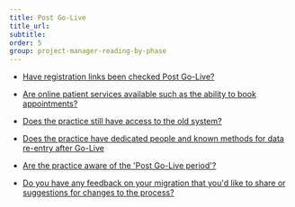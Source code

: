 ```yaml
---
title: Post Go-Live
title_url:
subtitle: 
order: 5
group: project-manager-reading-by-phase
---
```


* [Have registration links been checked Post Go-Live?](/prm-practice-migration/guide/post-go-live#registration)

* [Are online patient services available such as the ability to book appointments?](/prm-practice-migration/guide/post-go-live#online-services)

* [Does the practice still have access to the old system?](/prm-practice-migration/guide/post-go-live#access-to-the-old-system)

* [Does the practice have dedicated people and known methods for data re-entry after Go-Live](/prm-practice-migration/guide/post-go-live#data-re-entry)
<!-- * [Have you updated the tracking database to confirm the date you have migrated and to indicate payments to suppliers can be made?](/prm-practice-migration/guide/end-of-migration#update-the-tracking-database) >
<!-- [GAP] need to clarify how to confirm the date you have migrated and how to indicate payments to suppliers can be made? --> 

* [Are the practice aware of the 'Post Go-Live period'?](/prm-practice-migration/guide/end-of-migration#the-run-off-period)

* [Do you have any feedback on your migration that you'd like to share or suggestions for changes to the process?](/prm-practice-migration/guide/end-of-migration#share-your-learnings)
